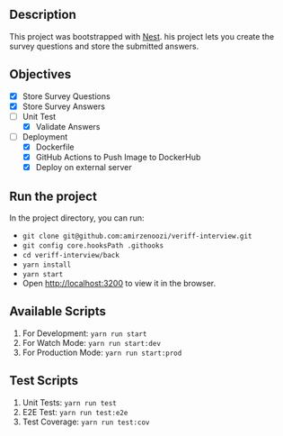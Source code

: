 ## Description

This project was bootstrapped with [Nest](https://github.com/nestjs/nest).
his project lets you create the survey questions and store the submitted answers.

## Objectives

- [x] Store Survey Questions
- [x] Store Survey Answers
- [ ] Unit Test
    - [x] Validate Answers
- [ ] Deployment
    - [x] Dockerfile
    - [x] GitHub Actions to Push Image to DockerHub
    - [x] Deploy on external server

## Run the project

In the project directory, you can run:
- ``` git clone git@github.com:amirzenoozi/veriff-interview.git ```
- ``` git config core.hooksPath .githooks ```
- ``` cd veriff-interview/back ```
- ``` yarn install ```
- ``` yarn start ```
- Open [http://localhost:3200](http://localhost:3000) to view it in the browser.

## Available Scripts

1. For Development: `yarn run start`
2. For Watch Mode: `yarn run start:dev`
3. For Production Mode: `yarn run start:prod`

## Test Scripts

1. Unit Tests: `yarn run test`
2. E2E Test: `yarn run test:e2e`
3. Test Coverage: `yarn run test:cov`
